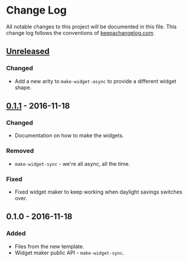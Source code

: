 # Change Log
All notable changes to this project will be documented in this file. This change log follows the conventions of [keepachangelog.com](http://keepachangelog.com/).

## [Unreleased]
### Changed
- Add a new arity to `make-widget-async` to provide a different widget shape.

## [0.1.1] - 2016-11-18
### Changed
- Documentation on how to make the widgets.

### Removed
- `make-widget-sync` - we're all async, all the time.

### Fixed
- Fixed widget maker to keep working when daylight savings switches over.

## 0.1.0 - 2016-11-18
### Added
- Files from the new template.
- Widget maker public API - `make-widget-sync`.

[Unreleased]: https://github.com/your-name/run-bliss/compare/0.1.1...HEAD
[0.1.1]: https://github.com/your-name/run-bliss/compare/0.1.0...0.1.1

